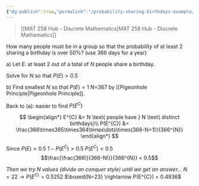 ```yaml
---
{"dg-publish":true,"permalink":"/probability-sharing-birthdays-example/","dgHomeLink":true,"dgPassFrontmatter":false,"dgShowLocalGraph":true}
---
```


> [[MAT 258 Hub - Discrete Mathematics|MAT 258 Hub - Discrete Mathematics]]

How many people must be in a group so that the probability of at least 2 sharing a birthday is over 50%?
(use 366 days for a year)

a) Let $E:$ at least 2 out of a total of $N$ people share a birthday.

Solve for $N$ so that $P(E)>0.5$

b) Find smallest $N$ so that $P(E)=1$
N=367 by [[Pigeonhole Principle|Pigeonhole Principle]].

Back to (a): easier to find $P(E^{C})$

$$
\begin{align*}
E^{C} &=  N \text{ people have } N \text{ distinct birthdays}\\
P(E^{C}) &= \frac{366\times365\times364\times\dots\times(366-N+1)}{366^{N}}
\end{align*}
$$

Since $P(E)>0.5$
$1-P(E^{C})>0.5$
$P(E^{C})<0.5$
$$\frac{\frac{366!}{366-N!}}{366^{N}} < 0.5$$

*Then we try N values (divide an conquer style) until we get an answer...*
$N=22 \rightarrow P(E^{C )}= 0.5252$
$\boxed{N=23} \rightarrow P(E^{C}) = 0.4936$